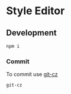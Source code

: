 # Style Editor

## Development

```bash
npm i
```

### Commit

To commit use [git-cz](https://github.com/streamich/git-cz)

```bash
git-cz
```
